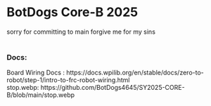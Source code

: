 <h1>BotDogs Core-B 2025</h1>
sorry for committing to main forgive me for my sins <br> <br>
<h3>Docs:</h3>
Board Wiring Docs :
https://docs.wpilib.org/en/stable/docs/zero-to-robot/step-1/intro-to-frc-robot-wiring.html <br>
stop.webp: https://github.com/BotDogs4645/SY2025-CORE-B/blob/main/stop.webp
